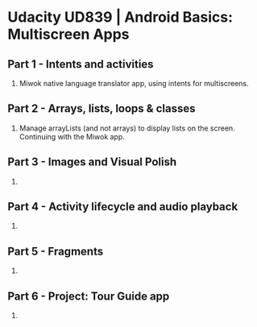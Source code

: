 # Udacity UD839 | Android Basics: Multiscreen Apps

## Part 1 - Intents and activities

 1) Miwok native language translator app, using intents for multiscreens.

## Part 2 - Arrays, lists, loops & classes

 1) Manage arrayLists (and not arrays) to display lists on the screen. Continuing with the Miwok app.

## Part 3 - Images and Visual Polish

 1) 

## Part 4 - Activity lifecycle and audio playback

 1) 

## Part 5 - Fragments

 1) 

## Part 6 - Project: Tour Guide app

1)